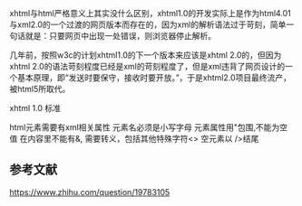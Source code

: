 xhtml与html严格意义上其实没什么区别，xhtml1.0的开发实际上是作为html4.01与xml2.0的一个过渡的网页版本而存在的，因为xml的解析语法过于苛刻，简单一句话就是：只要网页中出现一处错误，则浏览器停止解析。

几年前，按照w3c的计划xhtml1.0的下一个版本来应该是xhtml 2.0的，但因为xhtml 2.0的语法苛刻程度已经是xml的苛刻程度了，但是xml违背了网页设计的一个基本原理，即“发送时要保守，接收时要开放。”，于是xhtml2.0项目最终流产，被html5所取代。

xhtml 1.0 标准

html元素需要有xml相关属性
元素名必须是小写字母
元素属性用"包围,不能为空值
在内容里不能有&, 需要转义，包括其他特殊字符<>
空元素以 />结尾

## 参考文献

https://www.zhihu.com/question/19783105